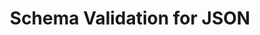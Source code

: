 ---
title: Schema Validation for JSON
short_name: JSON
long_name: http://json.org/
url: http://json.org/
logo: https://upload.wikimedia.org/wikipedia/commons/c/c9/JSON_vector_logo.svg
---